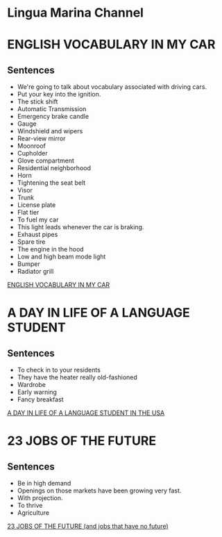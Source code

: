 # Lingua Marina Channel

# ENGLISH VOCABULARY IN MY CAR

## Sentences

- We're going to talk about vocabulary associated with driving cars.
- Put your key into the ignition.
- The stick shift
- Automatic Transmission
- Emergency brake candle
- Gauge
- Windshield and wipers
- Rear-view mirror
- Moonroof
- Cupholder
- Glove compartment
- Residential neighborhood
- Horn
- Tightening the seat belt
- Visor
- Trunk
- License plate
- Flat tier
- To fuel my car
- This light leads whenever the car is braking.
- Exhaust pipes
- Spare tire
- The engine in the hood
- Low and high beam mode light
- Bumper
- Radiator grill

[ENGLISH VOCABULARY IN MY CAR](https://www.youtube.com/watch?v=w5HzVE0giLs)

# A DAY IN LIFE OF A LANGUAGE STUDENT

## Sentences

- To check in to your residents
- They have the heater really old-fashioned
- Wardrobe
- Early warning
- Fancy breakfast

[A DAY IN LIFE OF A LANGUAGE STUDENT IN THE USA](https://www.youtube.com/watch?v=lo4iqiDOWRA)

# 23 JOBS OF THE FUTURE

## Sentences

- Be in high demand
- Openings on those markets have been growing very fast.
- With projection.
- To thrive
- Agriculture

[23 JOBS OF THE FUTURE (and jobs that have no future)](https://www.youtube.com/watch?v=we7zHcsgo0o)